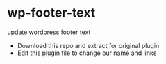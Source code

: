 # wp-footer-text
update wordpress footer text 
- Download this repo and extract for original plugin
- Edit this plugin file to change our name and links
